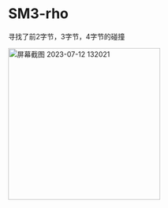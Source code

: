 # SM3-rho
寻找了前2字节，3字节，4字节的碰撞

<img width="308" alt="屏幕截图 2023-07-12 132021" src="https://github.com/jokerduck/SM3-rho/assets/130890730/a5be7041-dc11-404e-9a96-ac4900b14325">
